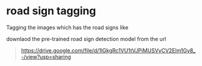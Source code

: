# road sign tagging

Tagging the images which has the road signs like



downlaod the pre-trained road sign detection model from the url 

> https://drive.google.com/file/d/1lGkgRc1VU1tVJPiMUSVyCV2Elm1Gy8_-/view?usp=sharing
